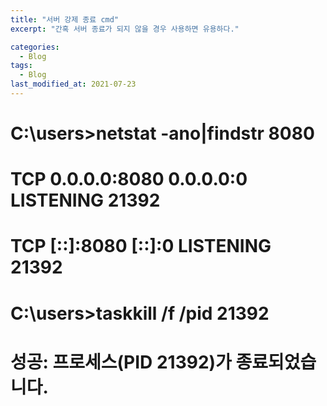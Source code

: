 ```yaml
---
title: "서버 강제 종료 cmd"
excerpt: "간혹 서버 종료가 되지 않을 경우 사용하면 유용하다."

categories:
  - Blog
tags:
  - Blog
last_modified_at: 2021-07-23
---
```


# C:\users>netstat -ano|findstr 8080

# TCP 0.0.0.0:8080 0.0.0.0:0 LISTENING 21392

# TCP [::]:8080 [::]:0 LISTENING 21392

# C:\users>taskkill /f /pid 21392

# 성공: 프로세스(PID 21392)가 종료되었습니다.

